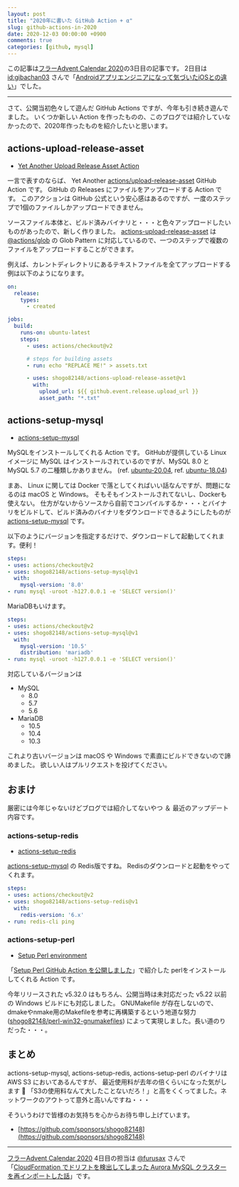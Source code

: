 ```yaml
---
layout: post
title: "2020年に書いた GitHub Action + α"
slug: github-actions-in-2020
date: 2020-12-03 00:00:00 +0900
comments: true
categories: [github, mysql]
---
```


この記事は[フラーAdvent Calendar 2020](https://adventar.org/calendars/5034)の3日目の記事です。
2日目は[id:gibachan03](https://gibachansblog.hatenablog.jp/about) さんで「[Androidアプリエンジニアになって気づいたiOSとの違い](https://gibachansblog.hatenablog.jp/entry/2020/12/02/000000)」でした。

-----

さて、公開当初色々して遊んだ GitHub Actions ですが、今年も引き続き遊んでました。
いくつか新しい Action を作ったものの、このブログでは紹介していなかったので、2020年作ったものを紹介したいと思います。

## actions-upload-release-asset

- [Yet Another Upload Release Asset Action](https://github.com/marketplace/actions/yet-another-upload-release-asset-action)

一言で表すのならば、 Yet Another [actions/upload-release-asset](https://github.com/actions/upload-release-asset) GitHub Action です。
GitHub の Releases にファイルをアップロードする Action です。
このアクションは GitHub 公式という安心感はあるのですが、一度のステップで1個のファイルしかアップロードできません。

ソースファイル本体と、ビルド済みバイナリと・・・と色々アップロードしたいものがあったので、新しく作りました。
[actions-upload-release-asset](https://github.com/shogo82148/actions-upload-release-asset) は [@actions/glob](https://github.com/actions/toolkit/tree/master/packages/glob) の Glob Pattern に対応しているので、一つのステップで複数のファイルをアップロードすることができます。

例えば、カレントディレクトリにあるテキストファイルを全てアップロードする例は以下のようになります。

```yaml
on:
  release:
    types:
      - created

jobs:
  build:
    runs-on: ubuntu-latest
    steps:
      - uses: actions/checkout@v2

      # steps for building assets
      - run: echo "REPLACE ME!" > assets.txt

      - uses: shogo82148/actions-upload-release-asset@v1
        with:
          upload_url: ${{ github.event.release.upload_url }}
          asset_path: "*.txt"
```

## actions-setup-mysql

- [actions-setup-mysql](https://github.com/marketplace/actions/actions-setup-mysql)

MySQLをインストールしてくれる Action です。
GitHubが提供している Linux イメージに MySQL はインストールされているのですが、MySQL 8.0 と MySQL 5.7 の二種類しかありません。
(ref. [ubuntu-20.04](https://github.com/actions/virtual-environments/blob/a94b661b02f7673d50c18e2326aa6b9d66b3ffe4/images/linux/Ubuntu2004-README.md), ref. [ubuntu-18.04](https://github.com/actions/virtual-environments/blob/a94b661b02f7673d50c18e2326aa6b9d66b3ffe4/images/linux/Ubuntu1804-README.md))

まあ、 Linux に関しては Docker で落としてくればいい話なんですが、問題になるのは macOS と Windows。
そもそもインストールされてないし、Dockerも使えない。
仕方がないからソースから自前でコンパイルするか・・・とバイナリをビルドして、ビルド済みのバイナリをダウンロードできるようにしたものが [actions-setup-mysql](https://github.com/marketplace/actions/actions-setup-mysql) です。

以下のようにバージョンを指定するだけで、ダウンロードして起動してくれます。便利！

```yaml
steps:
- uses: actions/checkout@v2
- uses: shogo82148/actions-setup-mysql@v1
  with:
    mysql-version: '8.0'
- run: mysql -uroot -h127.0.0.1 -e 'SELECT version()'
```

MariaDBもいけます。

```yaml
steps:
- uses: actions/checkout@v2
- uses: shogo82148/actions-setup-mysql@v1
  with:
    mysql-version: '10.5'
    distribution: 'mariadb'
- run: mysql -uroot -h127.0.0.1 -e 'SELECT version()'
```

対応しているバージョンは

- MySQL
  - 8.0
  - 5.7
  - 5.6
- MariaDB
  - 10.5
  - 10.4
  - 10.3

これより古いバージョンは macOS や Windows で素直にビルドできないので諦めました。
欲しい人はプルリクエストを投げてください。

## おまけ

厳密には今年じゃないけどブログでは紹介してないやつ ＆ 最近のアップデート内容です。

### actions-setup-redis

- [actions-setup-redis](https://github.com/marketplace/actions/actions-setup-redis)

[actions-setup-mysql](https://github.com/marketplace/actions/actions-setup-mysql) の Redis版ですね。
Redisのダウンロードと起動をやってくれます。

```yaml
steps:
- uses: actions/checkout@v2
- uses: shogo82148/actions-setup-redis@v1
  with:
    redis-version: '6.x'
- run: redis-cli ping
```

### actions-setup-perl

- [Setup Perl environment](https://github.com/marketplace/actions/setup-perl-environment)

「[Setup Perl GitHub Action を公開しました](https://shogo82148.github.io/blog/2019/09/18/actions-setup-perl/)」で紹介した
perlをインストールしてくれる Action です。

今年リリースされた v5.32.0 はもちろん、公開当時は未対応だった v5.22 以前の Windows ビルドにも対応しました。
GNUMakefile が存在しないので、dmakeやnmake用のMakefileを参考に再構築するという地道な努力([shogo82148/perl-win32-gnumakefiles](https://github.com/shogo82148/perl-win32-gnumakefiles)) によって実現しました。長い道のりだった・・・。


## まとめ

actions-setup-mysql, actions-setup-redis, actions-setup-perl のバイナリは AWS S3 においてあるんですが、
最近使用料が去年の倍くらいになった気がします 🤔
「S3の使用料なんて大したことないだろ！」と高をくくってました。ネットワークのアウトって意外と高いんですね・・・

そういうわけで皆様のお気持ちを心からお待ち申し上げています。

- [https://github.com/sponsors/shogo82148](https://github.com/sponsors/shogo82148)

-----

[フラーAdvent Calendar 2020](https://adventar.org/calendars/5034) 4日目の担当は [@furusax](https://twitter.com/furusax) さんで「[CloudFormation でドリフトを検出してしまった Aurora MySQL クラスターを再インポートした話](https://furusax0621.hatenablog.com/entry/2020/12/04/000000)」です。
